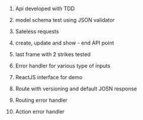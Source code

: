 1. Api developed with TDD

2. model schema test using JSON validator

3. Sateless requests

4. create, update and show - end API point

5. last frame with 2 strikes tested

6. Error handler for various type of inputs

7. ReactJS interface for demo

8. Route with versioning and default JOSN response

9. Routing error handler

10. Action error  handler

